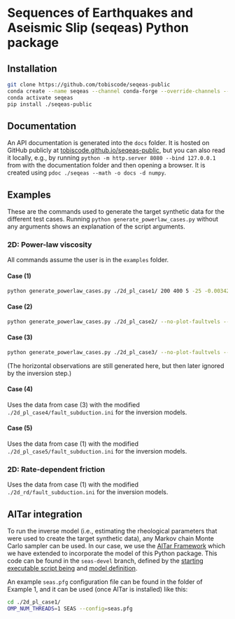 # Sequences of Earthquakes and Aseismic Slip (seqeas) Python package

## Installation

```bash
git clone https://github.com/tobiscode/seqeas-public
conda create --name seqeas --channel conda-forge --override-channels --file seqeas-public/requirements.txt
conda activate seqeas
pip install ./seqeas-public
```

## Documentation

An API documentation is generated into the `docs` folder. It is hosted on GitHub publicly
at [tobiscode.github.io/seqeas-public](https://tobiscode.github.io/seqeas-public), but you can
also read it locally, e.g., by running `python -m http.server 8080 --bind 127.0.0.1`
from with the documentation folder and then opening a browser. It is created using
`pdoc ./seqeas --math -o docs -d numpy`.

## Examples

These are the commands used to generate the target synthetic data for the different test
cases. Running `python generate_powerlaw_cases.py` without any arguments shows an explanation
of the script arguments.

### 2D: Power-law viscosity

All commands assume the user is in the `examples` folder.

#### Case (1)

```bash
python generate_powerlaw_cases.py ./2d_pl_case1/ 200 400 5 -25 -0.0034223 9130 0.01
```

#### Case (2)

```bash
python generate_powerlaw_cases.py ./2d_pl_case2/ --no-plot-faultvels --no-plot-faultslip --no-plot-eqvels --no-plot-fault --no-plot-phases --no-plot-viscosity --no-plot-viscosity_ts 200 400 5 -10.809 -0.0034223 3947 0.01
```

#### Case (3)

```bash
python generate_powerlaw_cases.py ./2d_pl_case3/ --no-plot-faultvels --no-plot-faultslip --no-plot-eqvels --no-plot-fault --no-plot-phases --no-plot-viscosity --no-plot-viscosity_ts 200 400 5 -10.77067 -0.0034223 3933 0.01
```

(The horizontal observations are still generated here, but then later ignored by the inversion step.)

#### Case (4)

Uses the data from case (3) with the modified `./2d_pl_case4/fault_subduction.ini` for the inversion models.

#### Case (5)

Uses the data from case (1) with the modified `./2d_pl_case5/fault_subduction.ini` for the inversion models.

### 2D: Rate-dependent friction

Uses the data from case (1) with the modified `./2d_rd/fault_subduction.ini` for the inversion models.

## AlTar integration

To run the inverse model (i.e., estimating the rheological parameters that were used to create the target synthetic
data), any Markov chain Monte Carlo sampler can be used. In our case, we use the
[AlTar Framework](https://github.com/lijun99/altar) which we have extended to incorporate the model
of this Python package. This code can be found in the `seas-devel` branch, defined by the [starting executable script
being](https://github.com/lijun99/altar/blob/b00a8194cf9c7d1137b25b0242aefaaf7216d2a3/models/seas/bin/SEAS)
and [model definition](https://github.com/lijun99/altar/blob/b00a8194cf9c7d1137b25b0242aefaaf7216d2a3/models/seas/seas/SEAS.py).

An example `seas.pfg` configuration file can be found in the folder of Example 1, and it can be used (once AlTar is
installed) like this:

```bash
cd ./2d_pl_case1/
OMP_NUM_THREADS=1 SEAS --config=seas.pfg
```
